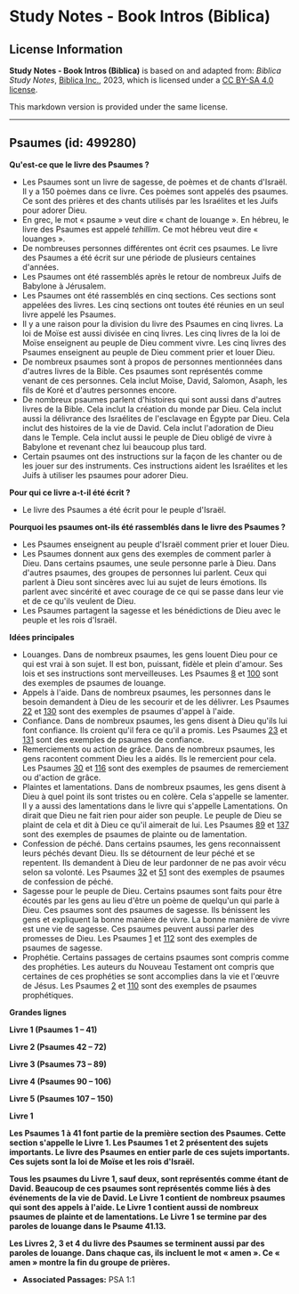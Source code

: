 # Study Notes - Book Intros (Biblica)

## License Information

**Study Notes - Book Intros (Biblica)** is based on and adapted from: _Biblica Study Notes_, [Biblica Inc.](https://www.biblica.com/), 2023, which is licensed under a [CC BY-SA 4.0 license](https://creativecommons.org/licenses/by-sa/4.0/legalcode.en).

This markdown version is provided under the same license.



--------------------------------

## Psaumes (id: 499280)

**Qu'est\-ce que le livre des Psaumes ?**

* Les Psaumes sont un livre de sagesse, de poèmes et de chants d'Israël. Il y a 150 poèmes dans ce livre. Ces poèmes sont appelés des psaumes. Ce sont des prières et des chants utilisés par les Israélites et les Juifs pour adorer Dieu.
* En grec, le mot « psaume » veut dire « chant de louange ». En hébreu, le livre des Psaumes est appelé *tehillim*. Ce mot hébreu veut dire « louanges ».
* De nombreuses personnes différentes ont écrit ces psaumes. Le livre des Psaumes a été écrit sur une période de plusieurs centaines d'années.
* Les Psaumes ont été rassemblés après le retour de nombreux Juifs de Babylone à Jérusalem.
* Les Psaumes ont été rassemblés en cinq sections. Ces sections sont appelées des livres. Les cinq sections ont toutes été réunies en un seul livre appelé les Psaumes.
* Il y a une raison pour la division du livre des Psaumes en cinq livres. La loi de Moïse est aussi divisée en cinq livres. Les cinq livres de la loi de Moïse enseignent au peuple de Dieu comment vivre. Les cinq livres des Psaumes enseignent au peuple de Dieu comment prier et louer Dieu.
* De nombreux psaumes sont à propos de personnes mentionnées dans d'autres livres de la Bible. Ces psaumes sont représentés comme venant de ces personnes. Cela inclut Moïse, David, Salomon, Asaph, les fils de Koré et d'autres personnes encore.
* De nombreux psaumes parlent d'histoires qui sont aussi dans d'autres livres de la Bible. Cela inclut la création du monde par Dieu. Cela inclut aussi la délivrance des Israélites de l'esclavage en Égypte par Dieu. Cela inclut des histoires de la vie de David. Cela inclut l'adoration de Dieu dans le Temple. Cela inclut aussi le peuple de Dieu obligé de vivre à Babylone et revenant chez lui beaucoup plus tard.
* Certain psaumes ont des instructions sur la façon de les chanter ou de les jouer sur des instruments. Ces instructions aident les Israélites et les Juifs à utiliser les psaumes pour adorer Dieu.

**Pour qui ce livre a\-t\-il été écrit ?**

* Le livre des Psaumes a été écrit pour le peuple d'Israël.

**Pourquoi les psaumes ont\-ils été rassemblés dans le livre des Psaumes ?**

* Les Psaumes enseignent au peuple d'Israël comment prier et louer Dieu.
* Les Psaumes donnent aux gens des exemples de comment parler à Dieu. Dans certains psaumes, une seule personne parle à Dieu. Dans d'autres psaumes, des groupes de personnes lui parlent. Ceux qui parlent à Dieu sont sincères avec lui au sujet de leurs émotions. Ils parlent avec sincérité et avec courage de ce qui se passe dans leur vie et de ce qu'ils veulent de Dieu.
* Les Psaumes partagent la sagesse et les bénédictions de Dieu avec le peuple et les rois d'Israël.

**Idées principales**

* Louanges. Dans de nombreux psaumes, les gens louent Dieu pour ce qui est vrai à son sujet. Il est bon, puissant, fidèle et plein d'amour. Ses lois et ses instructions sont merveilleuses. Les Psaumes [8](https://ref.ly/Ps8:1-Ps8:9) et [100](https://ref.ly/Ps100:1-Ps100:5) sont des exemples de psaumes de louange.
* Appels à l'aide. Dans de nombreux psaumes, les personnes dans le besoin demandent à Dieu de les secourir et de les délivrer. Les Psaumes [22](https://ref.ly/Ps22:1-Ps22:31) et [130](https://ref.ly/Ps130:1-Ps130:8) sont des exemples de psaumes d'appel à l'aide.
* Confiance. Dans de nombreux psaumes, les gens disent à Dieu qu'ils lui font confiance. Ils croient qu'il fera ce qu'il a promis. Les Psaumes [23](https://ref.ly/Ps23:1-Ps23:6) et [131](https://ref.ly/Ps131:1-Ps131:3) sont des exemples de psaumes de confiance.
* Remerciements ou action de grâce. Dans de nombreux psaumes, les gens racontent comment Dieu les a aidés. Ils le remercient pour cela. Les Psaumes [30](https://ref.ly/Ps30:1-Ps30:12) et [116](https://ref.ly/Ps116:1-Ps116:19) sont des exemples de psaumes de remerciement ou d'action de grâce.
* Plaintes et lamentations. Dans de nombreux psaumes, les gens disent à Dieu à quel point ils sont tristes ou en colère. Cela s'appelle se lamenter. Il y a aussi des lamentations dans le livre qui s'appelle Lamentations. On dirait que Dieu ne fait rien pour aider son peuple. Le peuple de Dieu se plaint de cela et dit à Dieu ce qu'il aimerait de lui. Les Psaumes [89](https://ref.ly/Ps89:1-Ps89:52) et [137](https://ref.ly/Ps137:1-Ps137:9) sont des exemples de psaumes de plainte ou de lamentation.
* Confession de péché. Dans certains psaumes, les gens reconnaissent leurs péchés devant Dieu. Ils se détournent de leur péché et se repentent. Ils demandent à Dieu de leur pardonner de ne pas avoir vécu selon sa volonté. Les Psaumes [32](https://ref.ly/Ps32:1-Ps32:11) et [51](https://ref.ly/Ps51:1-Ps51:19) sont des exemples de psaumes de confession de péché.
* Sagesse pour le peuple de Dieu. Certains psaumes sont faits pour être écoutés par les gens au lieu d'être un poème de quelqu'un qui parle à Dieu. Ces psaumes sont des psaumes de sagesse. Ils bénissent les gens et expliquent la bonne manière de vivre. La bonne manière de vivre est une vie de sagesse. Ces psaumes peuvent aussi parler des promesses de Dieu. Les Psaumes [1](https://ref.ly/Ps1:1-Ps1:6) et [112](https://ref.ly/Ps112:1-Ps112:10) sont des exemples de psaumes de sagesse.
* Prophétie. Certains passages de certains psaumes sont compris comme des prophéties. Les auteurs du Nouveau Testament ont compris que certaines de ces prophéties se sont accomplies dans la vie et l'œuvre de Jésus. Les Psaumes [2](https://ref.ly/Ps2:1-Ps2:12) et [110](https://ref.ly/Ps110:1-Ps110:7) sont des exemples de psaumes prophétiques.

**Grandes lignes**

**Livre 1 (Psaumes 1 – 41\)**

**Livre 2 (Psaumes 42 – 72\)**

**Livre 3 (Psaumes 73 – 89\)**

**Livre 4 (Psaumes 90 – 106\)**

**Livre 5 (Psaumes 107 – 150\)**

**Livre 1** 

**Les Psaumes 1 à 41 font partie de la première section des Psaumes. Cette section s'appelle le Livre 1\. Les Psaumes 1 et 2 présentent des sujets importants. Le livre des Psaumes en entier parle de ces sujets importants. Ces sujets sont la loi de Moïse et les rois d'Israël.** 

**Tous les psaumes du Livre 1, sauf deux, sont représentés comme étant de David. Beaucoup de ces psaumes sont représentés comme liés à des événements de la vie de David. Le Livre 1 contient de nombreux psaumes qui sont des appels à l'aide. Le Livre 1 contient aussi de nombreux psaumes de plainte et de lamentations. Le Livre 1 se termine par des paroles de louange dans le Psaume 41\.13\.** 

**Les Livres 2, 3 et 4 du livre des Psaumes se terminent aussi par des paroles de louange. Dans chaque cas, ils incluent le mot « amen ». Ce « amen » montre la fin du groupe de prières.**

* **Associated Passages:** PSA 1:1

